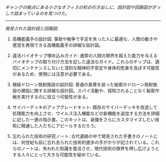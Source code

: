 _ギャングの拠点にある小さなオフィスの机の引き出しに、設計図や回路図がぎっしり詰まっているのを見つけた。_

---

_発見された設計図と回路図:_

1. 高機能義手の設計図: 事故や戦争で手足を失った人に最適な、人間の動きや感覚を再現できる高機能義手の詳細な設計図。

2. 違法バイオチップ埋め込みガイド: 通常の人間の限界を超えた能力を与えるバイオチップの取り付け方法を記した違法なガイド。これらのチップは、適切にメンテナンスしないと深刻な精神的不安定や身体的危害を及ぼす可能性があるため、使用には注意が必要である。

3. 極秘ドローン発射施設の設計図: 普通の倉庫を装った秘密のドローン発射施設の建設に関する詳細な設計図。スパイ活動や、探知されることなく秘密作戦を実行するのに役立つ可能性がある。

4. サイバーデッキのアップグレードキット: 既存のサイバーデッキを改造して処理能力を向上させ、ウイルス注入機能などの新機能を追加する方法を詳細に記した一連の指示書。このキットは、装備をさらにカスタマイズしたい技術に精通した人たちにアピールするだろう。

5. 忘れられた技術の研究ノート: 古代遺跡の中で発見された手書きのノートには、何世紀も前に忘れ去られた技術的進歩の手がかりが記されている。これらのノートは、失われた知識を復活させ、現代技術の限界を押し広げようとする人々にとって大きな可能性を秘めている。
